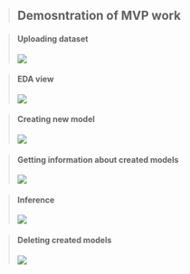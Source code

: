 

>## Demosntration of MVP work

>#### Uploading dataset
>![](assets/fit.gif)

>#### EDA view
>![](assets/EDA.gif)

>#### Creating new model
>![](assets/learn_full.gif)

>#### Getting information about created models
>![](assets/stats.gif)

>#### Inference
>![](assets/inference.gif)

>#### Deleting created models
>![](assets/delete.gif)
